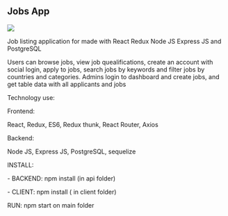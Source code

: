 <h2> Jobs App </h2>
<p>
  <img src="https://stormy-escarpment-10471.herokuapp.com/images/screen.png" /> 
 </p>

<p> Job listing application for made with React Redux Node JS Express JS and PostgreSQL </p>
<p> Users can browse jobs, view job quealifications, create an account with social login, apply to jobs, search jobs by keywords and filter jobs by countries and categories. Admins login to dashboard and create jobs, and get table data with all applicants and jobs 
</p>
<p>Technology use:</p>
<p>Frontend: </p>
<p> React, Redux, ES6, Redux thunk, React Router, Axios
<p>Backend: </p>
<p> Node JS, Express JS, PostgreSQL, sequelize </p>
<p>
<p>INSTALL: </P>
<p> - BACKEND: npm install (in api folder) </p>
<p> - CLIENT: npm install ( in client folder) </p>

<p>RUN:
npm start on main folder
</p>  
  



 
